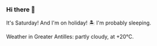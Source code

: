 ### Hi there :wave:

It's Saturday! And I'm on holiday! :desert_island: I'm probably sleeping.

Weather in Greater Antilles: partly cloudy, at +20°C.
